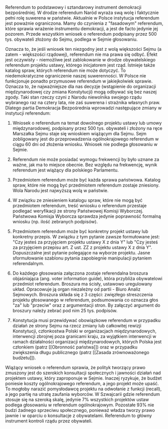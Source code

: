Referendum to podstawowy i sztandarowy instrument demokracji bezpośredniej. W drodze referendum Naród wyraża swą wolę i faktycznie pełni rolę suwerena w państwie. Aktualnie w Polsce instytucja referendum jest poważnie ograniczona. Mamy do czynienia z "fasadowym" referendum, które sprawia wrażenie instrumentu demokracji, a jest de facto jedynie jej pozorem. Przede wszystkim wniosek o referendum podpisany przez 500 tys. obywateli złożony do Sejmu, podlega w Sejmie głosowaniu.

Oznacza to, że jeśli wniosek ten niezgodny jest z wolą większości Sejmu (a zatem - większości rządowej), referendum nie ma prawa się odbyć. Efekt jest oczywisty - niemożliwe jest zablokowanie w drodze obywatelskiego referendum projektu ustawy, którego inicjatorem jest rząd. Istnieje także katalog spraw, których referendum nie może dotyczyć. To niedemokratyczne ograniczenie naszej suwerenności. W Polsce nie funkcjonuje ponadto przymusowe referendum w jakiejkolwiek sprawie. Oznacza to, że najważniejsze dla nas decyzje (wstąpienie do organizacji międzynarodowej czy zmiana Konstytucji) mogą odbywać się bez naszej zgody. Taki stan rzeczy czyni z Narodu niewolnika swojego rządu wybranego raz na cztery lata, nie zaś suwerena i strażnika własnych praw. Dlatego partia Demokracja Bezpośrednia wprowadzi następujące zmiany w instytucji referendum:

1. Wniosek o referendum na temat dowolnego projektu ustawy lub umowy międzynarodowej, podpisany przez 500 tys. obywateli i złożony na ręce Marszałka Sejmu staje się wnioskiem wiążącym dla Sejmu. Sejm zobligowany jest do przeprowadzenia ogólnokrajowego referendum w ciągu 60 dni od złożenia wniosku. Wniosek nie podlega głosowaniu w Sejmie.

2. Referendum nie może posiadać wymogu frekwencji by było uznane za ważne, jak ma to miejsce obecnie. Bez względu na frekwencję, wynik referendum jest wiążący dla polskiego Parlamentu.

3. Przedmiotem referendum może być każda sprawa państwowa. Katalog spraw, które nie mogą być przedmiotem referendum zostaje zniesiony. Wola Narodu jest najwyższą wolą w państwie.

4. W związku ze zniesieniem katalogu spraw, które nie mogą być przedmiotem referendum, treść wniosku o referendum przestaje podlegać weryfikacji ze strony Państwowej Komisji Wyborczej. Państwowa Komisja Wyborcza sprawdza jedynie poprawność formalną wniosku (np. ilość zebranych podpisów).

5. Przedmiotem referendum może być konkretny projekt ustawy lub konkretny przepis. W związku z tym pytanie zawsze formułowane jest: "Czy jesteś za przyjęciem projektu ustawy X z dnia Y" lub "Czy jesteś za przyjęciem przepisu art. Z ust. ZZ z projektu ustawy X z dnia Y". Dopuszczalne jest pytanie polegające na wyborze projektu. Jasne sformułowanie szablonu pytania zapobiegnie manipulacji pytaniem referendalnym.

6. Do każdego głosowania załączona zostaje referendalna broszura objaśniająca (ang. voter information guide), która przybliża obywatelowi przedmiot referendum. Broszura ma ścisły, ustawowo uregulowany układ. Opracowuje ją organ niezależny od partii - Biuro Analiz Sejmowych. Broszura składa się z 3 części: zwięzłego streszczenia projektu głosowanego w referendum, podsumowania co oznacza głos "za" lub "przeciw" oraz z argumentacji stron. By załączyć argument do broszury należy zebrać pod nim 25 tys. podpisów.

7. Konstytucja musi przewidywać obowiązkowe referendum w przypadku działań ze strony Sejmu na rzecz zmiany lub całkowitej rewizji Konstytucji, członkostwa Polski w organizacjach międzynarodowych, interwencji zbrojnej poza granicami kraju, za wyjątkiem interwencji w ramach działalności organizacji międzynarodowych, których Polska jest członkiem (patrz [[Obronność państwa]]) oraz w przypadku zwiększenia długu publicznego (patrz [[Zasada zrównoważonego budżetu]]).

Wiążący wniosek o referendum sprawia, że polityk tworzący prawo zmuszony jest do szerokich konsultacji społecznych i jawności działań nad projektem ustawy, który zaproponuje w Sejmie. Inaczej ryzykuje, że budżet poniesie koszty ogólnokrajowego referendum, a jego projekt może upaść. To mogłoby narazić pomysłodawcę projektu na odwołanie z funkcji (recall), a jego partię na utratę zaufania wyborców. W Szwajcarii gdzie referendum stosuje się na szeroką skalę, jedynie 7% wszystkich projektów ustaw podlega głosowaniu w referendum ogólnokrajowym. Pozostałe 93% nie budzi żadnego sprzeciwu społecznego, ponieważ władza tworzy prawo jawnie i w oparciu o konsultacje z obywatelami. Referendum to główny instrument kontroli rządu przez obywateli.
